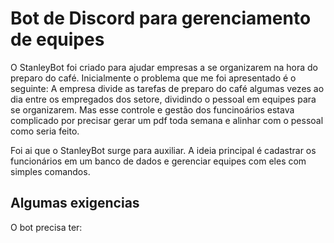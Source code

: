 # Bot de Discord para gerenciamento de equipes

O StanleyBot foi criado para ajudar empresas a se organizarem na hora do preparo do café. Inicialmente o problema que me foi apresentado é o seguinte: A empresa divide as tarefas de preparo do café algumas vezes ao dia
entre os empregados dos setore, dividindo o pessoal em equipes para se organizarem. Mas esse controle e gestão dos funcinoários estava complicado por precisar gerar um pdf toda semana e alinhar com o pessoal como seria feito.

Foi ai que o StanleyBot surge para auxiliar. A ideia principal é cadastrar os funcionários em um banco de dados e gerenciar equipes com eles com simples comandos.

## Algumas exigencias
O bot precisa ter:
